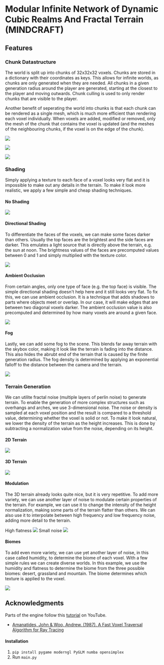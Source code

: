 # Modular Infinite Network of Dynamic Cubic Realms And Fractal Terrain (MINDCRAFT)

## Features
### Chunk Datastructure
The world is split up into chunks of 32x32x32 voxels. Chunks are stored in a dictionary with their coordinates as keys. This allows for infinite worlds, as chunks are only generated when they are needed. All chunks in a given generation radius around the player are generated, starting at the closest to the player and moving outwards. Chunk culling is used to only render chunks that are visible to the player. 

Another benefit of seperating the world into chunks is that each chunk can be rendered as a single mesh, which is much more efficient than rendering each voxel individually. When voxels are added, modified or removed, only the mesh of the chunk that contains the voxel is updated (and the meshes of the neighbouring chunks, if the voxel is on the edge of the chunk).

![](screenshots/chunks.png)

![](screenshots/chunkloading.gif)

![](screenshots/chunkloading_flying.gif)

### Shading
Simply applying a texture to each face of a voxel looks very flat and it is impossible to make out any details in the terrain. To make it look more realistic, we apply a few simple and cheap shading techniques.
#### No Shading
![](screenshots/no%20shading.png)
#### Directional Shading
To differentiate the faces of the voxels, we can make some faces darker than others. Usually the top faces are the brightest and the side faces are darker. This emulates a light source that is directly above the terrain, e.g. the sun at noon. The brightness values of the faces are precomputed values between 0 and 1 and simply multiplied with the texture color.

![](screenshots/directional%20shading.png)
#### Ambient Occlusion
From certain angles, only one type of face (e.g. the top face) is visible. The simple directional shading doesn't help here and it still looks very flat. To fix this, we can use ambient occlusion. It is a technique that adds shadows to parts where objects meet or overlap. In our case, it will make edges that are between two diagonal voxels darker. The ambient occlusion value is also precomputed and determined by how many voxels are around a given face.

![](screenshots/ao.png)
#### Fog
Lastly, we can add some fog to the scene. This blends far away terrain with the skybox color, making it look like the terrain is fading into the distance. This also hides the abrubt end of the terrain that is caused by the finite generation radius. The fog density is determined by applying an exponential falloff to the distance between the camera and the terrain.

![](screenshots/fog.png)

### Terrain Generation

We can utilite fractal noise (multiple layers of perlin noise) to generate terrain. To enable the generation of more complex structures such as overhangs and arches, we use 3-dimensional noise. The noise or density is sampled at each voxel position and the result is compared to a threshold value, determining whether the voxel is solid or not. To make it look natural, we lower the density of the terrain as the height increases. This is done by subtracting a normalization value from the noise, depending on its height.

#### 2D Terrain
![](screenshots/2D%20terrain.png)

#### 3D Terrain
![](screenshots/overhang.png)

#### Modulation
The 3D terrain already looks quite nice, but it is very repetitive. To add more variety, we can use another layer of noise to modulate certain properties of the terrain. For example, we can use it to change the intensity of the height normalization, making some parts of the terrain flatter than others. We can also use it to interpolate between high frequency and low frequency noise, adding more detail to the terrain.

High flatness
![](screenshots/flat.png)
Small noise
![](screenshots/smallnoise.png)

#### Biomes
To add even more variety, we can use yet another layer of noise, in this case called humidity, to determine the biome of each voxel. With a few simple rules we can create diverse worlds. In this example, we use the humidity and flatness to determine the biome from the three possible biomes: desert, grassland and mountain. The biome determines which texture is applied to the voxel.

![](screenshots/biomes.png)

## Acknowledgments

Parts of the engine follow this [tutorial](https://www.youtube.com/watch?v=Ab8TOSFfNp4) on YouTube.

- [Amanatides, John & Woo, Andrew. (1987). A Fast Voxel Traversal Algorithm for Ray Tracing](http://www.cse.yorku.ca/~amana/research/grid.pdf)

#### Installation

1. `pip install pygame moderngl PyGLM numba opensimplex`
2. Run `main.py`
